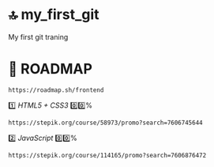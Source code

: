 # :top: my_first_git

My first git traning

# :rocket: ROADMAP

```
https://roadmap.sh/frontend
```

:one: *HTML5 + CSS3* :zero::zero:%
```
https://stepik.org/course/58973/promo?search=7606745644
```

:two: *JavaScript* :zero::zero:%
```
https://stepik.org/course/114165/promo?search=7606876472
```